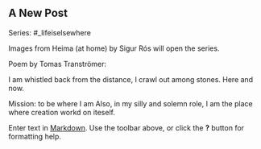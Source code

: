 ## A New Post

Series: #_lifeiselsewhere

Images from Heima (at home) by Sigur Rós will open the series. 

Poem by Tomas Tranströmer:

I am whistled back from the distance,
I crawl out among stones. Here and now.

Mission: to be where I am
Also, in my silly and solemn role,
I am the place
where creation workd on iteself.



Enter text in [Markdown](http://daringfireball.net/projects/markdown/). Use the toolbar above, or click the **?** button for formatting help.
